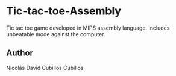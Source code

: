 # Tic-tac-toe-Assembly
Tic tac toe game developed in MIPS assembly language. Includes unbeatable mode against the computer.

## Author
Nicolás David Cubillos Cubillos
